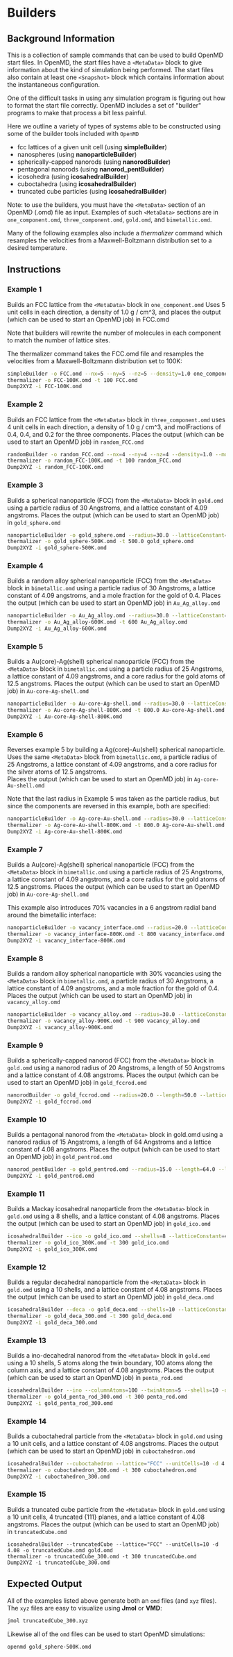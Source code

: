 # Builders

## Background Information

This is a collection of sample commands that can be used to build
OpenMD start files.  In OpenMD, the start files have a `<MetaData>`
block to give information about the kind of simulation being performed.
The start files also contain at least one `<Snapshot>` block which contains
information about the instantaneous configuration.

One of the difficult tasks in using any simulation program is figuring
out how to format the start file correctly.  OpenMD includes a set of
"builder" programs to make that process a bit less painful.
 
Here we outline a variety of types of systems able to be constructed
using some of the builder tools included with `OpenMD`

+ fcc lattices of a given unit cell (using **simpleBuilder**)
+ nanospheres (using **nanoparticleBuilder**)
+ spherically-capped nanorods (using **nanorodBuilder**)
+ pentagonal nanorods (using **nanorod_pentBuilder**)
+ icosohedra (using **icosahedralBuilder**)
+ cuboctahedra (using **icosahedralBuilder**)
+ truncated cube particles (using **icosahedralBuilder**)

Note: to use the builders, you must have the `<MetaData>` section of
an OpenMD (.omd) file as input. Examples of such `<MetaData>` sections
are in `one_component.omd`, `three_component.omd`, `gold.omd`, and
`bimetallic.omd`.

Many of the following examples also include a *thermalizer* command which resamples the velocities from a Maxwell-Boltzmann distribution set to a desired temperature.

## Instructions

### Example 1

Builds an FCC lattice from the `<MetaData>` block in `one_component.omd`
Uses 5 unit cells in each direction, a density of 1.0 g / cm^3, and
places the output (which can be used to start an OpenMD job) in 
FCC.omd

Note that builders will rewrite the number of molecules in each component
to match the number of lattice sites.

The thermalizer command takes the FCC.omd file and resamples the velocities
from a Maxwell-Boltzmann distribution set to 100K:

```bash
simpleBuilder -o FCC.omd --nx=5 --ny=5 --nz=5 --density=1.0 one_component.omd
thermalizer -o FCC-100K.omd -t 100 FCC.omd
Dump2XYZ -i FCC-100K.omd
```

### Example 2

Builds an FCC lattice from the `<MetaData>` block in `three_component.omd`
uses 4 unit cells in each direction, a density of 1.0 g / cm^3, and
molFractions of 0.4, 0.4, and 0.2 for the three components.  Places
the output (which can be used to start an OpenMD job) in `random_FCC.omd`


```bash
randomBuilder -o random_FCC.omd --nx=4 --ny=4 --nz=4 --density=1.0 --molFraction=0.4 --molFraction=0.4 three_component.omd
thermalizer -o random_FCC-100K.omd -t 100 random_FCC.omd
Dump2XYZ -i random_FCC-100K.omd
```

 ### Example 3
 
 Builds a spherical nanoparticle (FCC) from the `<MetaData>` block in `gold.omd`
 using a particle radius of 30 Angstroms, and a lattice constant of 4.09
 angstroms. Places the output (which can be used to start an OpenMD job) in 
 `gold_sphere.omd` 

 
```bash
nanoparticleBuilder -o gold_sphere.omd --radius=30.0 --latticeConstant=4.09 gold.omd
thermalizer -o gold_sphere-500K.omd -t 500.0 gold_sphere.omd
Dump2XYZ -i gold_sphere-500K.omd
```

 ### Example 4

 Builds a random alloy spherical nanoparticle (FCC) from the `<MetaData>` 
 block in `bimetallic.omd` using a particle radius of 30 Angstroms, a 
 lattice constant of 4.09 angstroms, and a mole fraction for the gold of 0.4.
 Places the output (which can be used to start an OpenMD job) in 
 `Au_Ag_alloy.omd` 


```bash
nanoparticleBuilder -o Au_Ag_alloy.omd --radius=30.0 --latticeConstant=4.09 --molFraction=0.4 bimetallic.omd
thermalizer -o Au_Ag_alloy-600K.omd -t 600 Au_Ag_alloy.omd
Dump2XYZ -i Au_Ag_alloy-600K.omd
```

### Example 5

 Builds a Au(core)-Ag(shell) spherical nanoparticle (FCC) from the `<MetaData>` 
 block in `bimetallic.omd` using a particle radius of 25 Angstroms, a 
 lattice constant of 4.09 angstroms, and a core radius for the gold atoms 
 of 12.5 angstroms. Places the output (which can be used to start an 
 OpenMD job) in `Au-core-Ag-shell.omd `


```bash
nanoparticleBuilder -o Au-core-Ag-shell.omd --radius=30.0 --latticeConstant=4.09 --shellRadius=12.5 bimetallic.omd
thermalizer -o Au-core-Ag-shell-800K.omd -t 800.0 Au-core-Ag-shell.omd
Dump2XYZ -i Au-core-Ag-shell-800K.omd
```

### Example 6

 Reverses example 5 by building a Ag(core)-Au(shell) spherical nanoparticle.
 Uses the same `<MetaData>` block from `bimetallic.omd`, 
 a particle radius of 25 Angstroms, a lattice constant of 4.09 angstroms, 
 and a core radius for the silver atoms of 12.5 angstroms.  
 Places the output (which can be used to start an OpenMD job) in 
 `Ag-core-Au-shell.omd` 

 Note that the last radius in Example 5 was taken as the particle radius,
 but since the components are reversed in this example, both are specified:
 
```bash
nanoparticleBuilder -o Ag-core-Au-shell.omd --radius=30.0 --latticeConstant=4.09 --shellRadius=30.0,12.5 bimetallic.omd
thermalizer -o Ag-core-Au-shell-800K.omd -t 800.0 Ag-core-Au-shell.omd
Dump2XYZ -i Ag-core-Au-shell-800K.omd
```

### Example 7

 Builds a Au(core)-Ag(shell) spherical nanoparticle (FCC) from the `<MetaData>` 
 block in `bimetallic.omd` using a particle radius of 25 Angstroms, a 
 lattice constant of 4.09 angstroms, and a core radius for the gold atoms 
 of 12.5 angstroms. Places the output (which can be used to start an 
 OpenMD job) in `Au-core-Ag-shell.omd` 

 This example also introduces 70% vacancies in a 6 angstrom radial band
 around the bimetallic interface:

```bash
nanoparticleBuilder -o vacancy_interface.omd --radius=20.0 --latticeConstant=4.09 --shellRadius=12.5 --vacancyPercent=70 --vacancyInnerRadius=9.5 --vacancyOuterRadius=15.5 bimetallic.omd
thermalizer -o vacancy_interface-800K.omd -t 800 vacancy_interface.omd
Dump2XYZ -i vacancy_interface-800K.omd
```

### Example 8

 Builds a random alloy spherical nanoparticle with 30% vacancies using the
 `<MetaData>` block in `bimetallic.omd`, a particle radius of 30 Angstroms, a 
 lattice constant of 4.09 angstroms, and a mole fraction for the gold of 0.4.
 Places the output (which can be used to start an OpenMD job) in 
 `vacancy_alloy.omd`

```bash
nanoparticleBuilder -o vacancy_alloy.omd --radius=30.0 --latticeConstant=4.09 --molFraction=0.4 --vacancyPercent=80 bimetallic.omd
thermalizer -o vacancy_alloy-900K.omd -t 900 vacancy_alloy.omd
Dump2XYZ -i vacancy_alloy-900K.omd
```

### Example 9

 Builds a spherically-capped nanorod (FCC) from the `<MetaData>` block in `gold.omd`
 using a nanorod radius of 20 Angstroms, a length of 50 Angstroms and a lattice constant of 4.08
 angstroms. Places the output (which can be used to start an OpenMD job) in 
 `gold_fccrod.omd `


```bash
nanorodBuilder -o gold_fccrod.omd --radius=20.0 --length=50.0 --latticeConstant=4.08 gold.omd
Dump2XYZ -i gold_fccrod.omd
```

### Example 10

 Builds a pentagonal nanorod from the `<MetaData>` block in gold.omd
 using a nanorod radius of 15 Angstroms, a length of 64 Angstroms and a lattice constant of 4.08
 angstroms. Places the output (which can be used to start an OpenMD job) in 
 `gold_pentrod.omd` 


```bash
nanorod_pentBuilder -o gold_pentrod.omd --radius=15.0 --length=64.0 --latticeConstant=4.08 gold.omd
Dump2XYZ -i gold_pentrod.omd
```

### Example 11

 Builds a Mackay icosahedral nanoparticle from the `<MetaData>` block in `gold.omd`
 using a 8 shells, and a lattice constant of 4.08 angstroms.
 Places the output (which can be used to start an OpenMD job) in 
 `gold_ico.omd` 


```bash
icosahedralBuilder --ico -o gold_ico.omd --shells=8 --latticeConstant=4.08 gold.omd
thermalizer -o gold_ico_300K.omd -t 300 gold_ico.omd
Dump2XYZ -i gold_ico_300K.omd
```

### Example 12

 Builds a regular decahedral nanoparticle from the `<MetaData>` block in `gold.omd`
 using a 10 shells, and a lattice constant of 4.08 angstroms.
 Places the output (which can be used to start an OpenMD job) in 
 `gold_deca.omd `


```bash
icosahedralBuilder --deca -o gold_deca.omd --shells=10 --latticeConstant=4.08 gold.omd
thermalizer -o gold_deca_300.omd -t 300 gold_deca.omd
Dump2XYZ -i gold_deca_300.omd
```

### Example 13

 Builds a ino-decahedral nanorod from the `<MetaData>` block in `gold.omd`
 using a 10 shells, 5 atoms along the twin boundary, 100 atoms along the 
 column axis, and a lattice constant of 4.08 angstroms.
 Places the output (which can be used to start an OpenMD job) in 
 `penta_rod.omd` 


```bash
icosahedralBuilder --ino --columnAtoms=100 --twinAtoms=5 --shells=10 -d 4.08 -o penta_rod.omd gold.omd
thermalizer -o gold_penta_rod_300.omd -t 300 penta_rod.omd
Dump2XYZ -i gold_penta_rod_300.omd
```

### Example 14
 Builds a cuboctahedral particle from the `<MetaData>` block in `gold.omd`
 using a 10 unit cells, and a lattice constant of 4.08 angstroms.
 Places the output (which can be used to start an OpenMD job) in 
 `cuboctahedron.omd` 


```bash
icosahedralBuilder --cuboctahedron --lattice="FCC" --unitCells=10 -d 4.08 -o cuboctahedron.omd gold.omd
thermalizer -o cuboctahedron_300.omd -t 300 cuboctahedron.omd
Dump2XYZ -i cuboctahedron_300.omd
```

### Example 15

 Builds a truncated cube particle from the `<MetaData>` block in
 `gold.omd` using a 10 unit cells, 4 truncated {111} planes, and a lattice
 constant of 4.08 angstroms.
 Places the output (which can be used to start an OpenMD job) in 
 `truncatedCube.omd` 


```
icosahedralBuilder --truncatedCube --lattice="FCC" --unitCells=10 -d 4.08 -o truncatedCube.omd gold.omd
thermalizer -o truncatedCube_300.omd -t 300 truncatedCube.omd
Dump2XYZ -i truncatedCube_300.omd
```

## Expected Output

All of the examples listed above generate both an `omd` files (and `xyz` files).  The `xyz` files are easy to visualize using **Jmol** or **VMD**:
```bash
jmol truncatedCube_300.xyz
```
Likewise all of the `omd` files can be used to start OpenMD simulations:
```bash
openmd gold_sphere-500K.omd
```
